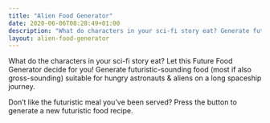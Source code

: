 ```yaml
---
title: "Alien Food Generator"
date: 2020-06-06T08:28:49+01:00
description: "What do characters in your sci-fi story eat? Generate futuristic-sounding food suitable for hungry astronauts & aliens."
layout: alien-food-generator
---
```


What do the characters in your sci-fi story eat? Let this Future Food Generator decide for you! Generate futuristic-sounding food (most if also gross-sounding) suitable for hungry astronauts & aliens on a long spaceship journey.

Don’t like the futuristic meal you’ve been served? Press the button to generate a new futuristic food recipe. 